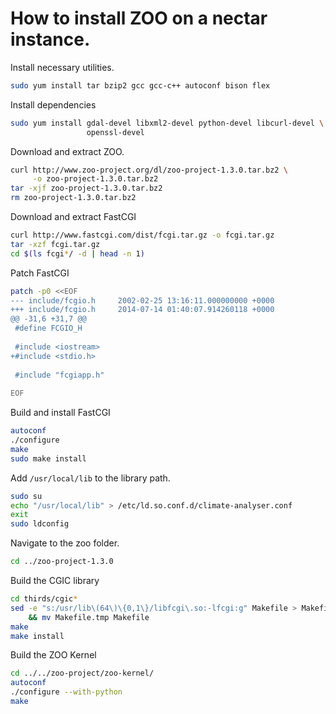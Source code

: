 # How to install ZOO on a nectar instance.

Install necessary utilities.
```bash
sudo yum install tar bzip2 gcc gcc-c++ autoconf bison flex
```

Install dependencies
```bash
sudo yum install gdal-devel libxml2-devel python-devel libcurl-devel \
                 openssl-devel
```

Download and extract ZOO.
```bash
curl http://www.zoo-project.org/dl/zoo-project-1.3.0.tar.bz2 \
     -o zoo-project-1.3.0.tar.bz2
tar -xjf zoo-project-1.3.0.tar.bz2
rm zoo-project-1.3.0.tar.bz2
```

Download and extract FastCGI
```bash
curl http://www.fastcgi.com/dist/fcgi.tar.gz -o fcgi.tar.gz
tar -xzf fcgi.tar.gz
cd $(ls fcgi*/ -d | head -n 1)
```

Patch FastCGI
```bash
patch -p0 <<EOF
--- include/fcgio.h     2002-02-25 13:16:11.000000000 +0000
+++ include/fcgio.h     2014-07-14 01:40:07.914260118 +0000
@@ -31,6 +31,7 @@
 #define FCGIO_H
 
 #include <iostream>
+#include <stdio.h>
 
 #include "fcgiapp.h"
 
EOF
```

Build and install FastCGI
```bash
autoconf
./configure
make
sudo make install
```

Add `/usr/local/lib` to the library path.

```bash
sudo su
echo "/usr/local/lib" > /etc/ld.so.conf.d/climate-analyser.conf
exit
sudo ldconfig
```

Navigate to the zoo folder.
```bash
cd ../zoo-project-1.3.0
```

Build the CGIC library
```bash
cd thirds/cgic*
sed -e "s:/usr/lib\(64\)\{0,1\}/libfcgi\.so:-lfcgi:g" Makefile > Makefile.tmp \
    && mv Makefile.tmp Makefile
make
make install
```

Build the ZOO Kernel
```bash
cd ../../zoo-project/zoo-kernel/
autoconf
./configure --with-python
make
```
